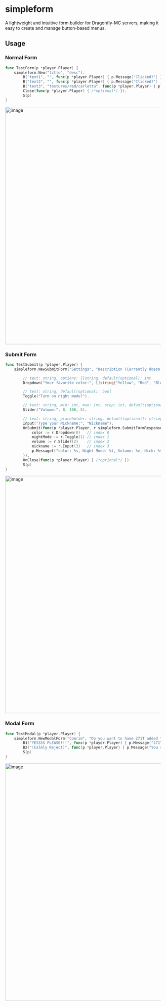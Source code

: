 # simpleform
A lightweight and intuitive form builder for Dragonfly-MC servers, making it easy to create and manage button-based menus.

## Usage

### Normal Form

```go
func TestForm(p *player.Player) {
	simpleform.New("title", "desc").
		B("text1", "", func(p *player.Player) { p.Message("Clicked!") }).
		B("text2", "", func(p *player.Player) { p.Message("Clicked!") }).
		B("text3", "textures/red/carlotta", func(p *player.Player) { p.Message("Clicked!") }).
		Close(func(p *player.Player) { /*optional*/ }).
		S(p)
}
```

<img width="768" height="768" alt="image" src="https://github.com/user-attachments/assets/e0c29a0e-5478-4b08-96b0-6e60627200cd" />

### Submit Form

```go
func TestSubmit(p *player.Player) {
	simpleform.NewSubmitForm("Settings", "Description (Currently doesn't showed up)").

		// text: string, options: []string, default(optional): int
		Dropdown("Your favorite color:", []string{"Yellow", "Red", "Blue", "Green"}).

		// text: string, default(optional): bool
		Toggle("Turn on night mode?").

		// text: string, min: int, max: int, step: int, default(optional): int
		Slider("Volume:", 0, 100, 5).

		// text: string, placeholder: string, default(optional): string
		Input("Type your Nickname:", "Nickname").
		OnSubmit(func(p *player.Player, r simpleform.SubmitFormResponse) {
			color := r.Dropdown(0)   // index 0
			nightMode := r.Toggle(1) // index 1
			volume := r.Slider(2)    // index 2
			nickname := r.Input(3)   // index 3
			p.Messagef("color: %s, Night Mode: %t, Volume: %v, Nick: %s", color, nightMode, volume, nickname)
		}).
		OnClose(func(p *player.Player) { /*optional*/ }).
		S(p)
}
```

<img width="768" height="768" alt="image" src="https://github.com/user-attachments/assets/2ca6b238-c61e-485c-b486-20bffc13f2db" />

### Modal Form

```go
func TestModal(p *player.Player) {
	simpleform.NewModalForm("Conrim", "Do you want to have 271T added to your account?").
		B1("YESSSS PLEASE!!!", func(p *player.Player) { p.Message("271T was added to your account") }).
		B2("(Calmly Reject)", func(p *player.Player) { p.Message("You reject the offer") }).
		S(p)
}
```

<img width="768" height="768" alt="image" src="https://github.com/user-attachments/assets/ad4bf143-025b-447b-b105-3a8fda636f27" />
